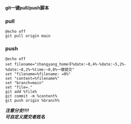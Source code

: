 #### git一键pull/push脚本
### pull
```
@echo off 
git pull origin main
```

### push
```
@echo off
set filename="zhangyang_home于%date:~0,4%-%date:~5,2%-%date:~8,2%~%time:~0,8%一键提交"
set "filename=%filename: =0%"
set "content=%filename%"
set "branch=main"
set "file=."
git add %file%
git commit -m %content%
git push origin %branch%
``` 
***注意分支!!!!***  
***可自定义提交者姓名***